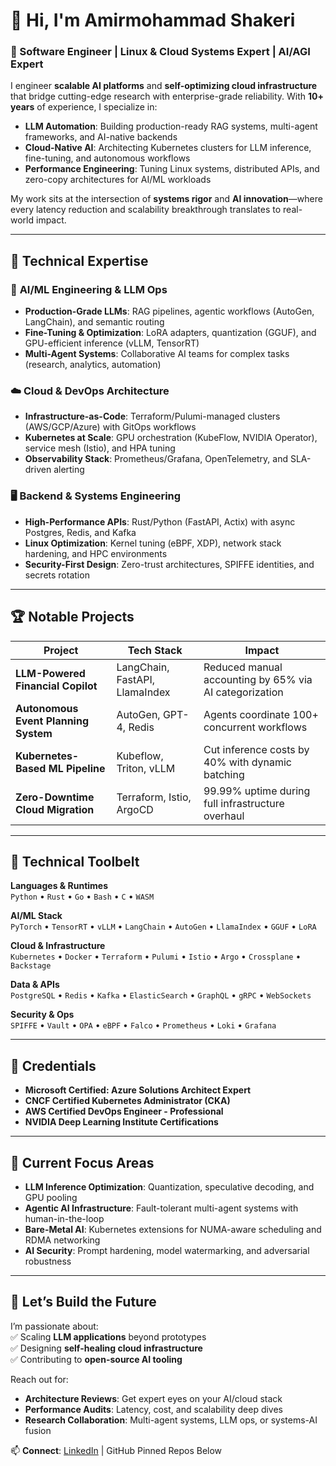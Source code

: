 # 👋 Hi, I'm Amirmohammad Shakeri

### 🚀  Software Engineer | Linux & Cloud Systems Expert | AI/AGI Expert 

I engineer **scalable AI platforms** and **self-optimizing cloud infrastructure** that bridge cutting-edge research with enterprise-grade reliability. With **10+ years** of experience, I specialize in:

- **LLM Automation**: Building production-ready RAG systems, multi-agent frameworks, and AI-native backends  
- **Cloud-Native AI**: Architecting Kubernetes clusters for LLM inference, fine-tuning, and autonomous workflows  
- **Performance Engineering**: Tuning Linux systems, distributed APIs, and zero-copy architectures for AI/ML workloads  

My work sits at the intersection of **systems rigor** and **AI innovation**—where every latency reduction and scalability breakthrough translates to real-world impact.

---

## 🔧 Technical Expertise

### 🤖 **AI/ML Engineering & LLM Ops**
- **Production-Grade LLMs**: RAG pipelines, agentic workflows (AutoGen, LangChain), and semantic routing  
- **Fine-Tuning & Optimization**: LoRA adapters, quantization (GGUF), and GPU-efficient inference (vLLM, TensorRT)  
- **Multi-Agent Systems**: Collaborative AI teams for complex tasks (research, analytics, automation)  

### ☁️ **Cloud & DevOps Architecture**
- **Infrastructure-as-Code**: Terraform/Pulumi-managed clusters (AWS/GCP/Azure) with GitOps workflows  
- **Kubernetes at Scale**: GPU orchestration (KubeFlow, NVIDIA Operator), service mesh (Istio), and HPA tuning  
- **Observability Stack**: Prometheus/Grafana, OpenTelemetry, and SLA-driven alerting  

### 🖥 **Backend & Systems Engineering**
- **High-Performance APIs**: Rust/Python (FastAPI, Actix) with async Postgres, Redis, and Kafka  
- **Linux Optimization**: Kernel tuning (eBPF, XDP), network stack hardening, and HPC environments  
- **Security-First Design**: Zero-trust architectures, SPIFFE identities, and secrets rotation  

---

## 🏆 Notable Projects

| **Project** | **Tech Stack** | **Impact** |
|------------|----------------|------------|
| **LLM-Powered Financial Copilot** | LangChain, FastAPI, LlamaIndex | Reduced manual accounting by 65% via AI categorization |
| **Autonomous Event Planning System** | AutoGen, GPT-4, Redis | Agents coordinate 100+ concurrent workflows |
| **Kubernetes-Based ML Pipeline** | Kubeflow, Triton, vLLM | Cut inference costs by 40% with dynamic batching |
| **Zero-Downtime Cloud Migration** | Terraform, Istio, ArgoCD | 99.99% uptime during full infrastructure overhaul |

---

## 🧰 Technical Toolbelt

**Languages & Runtimes**  
`Python` • `Rust` • `Go` • `Bash` • `C` • `WASM`

**AI/ML Stack**  
`PyTorch` • `TensorRT` • `vLLM` • `LangChain` • `AutoGen` • `LlamaIndex` • `GGUF` • `LoRA`

**Cloud & Infrastructure**  
`Kubernetes` • `Docker` • `Terraform` • `Pulumi` • `Istio` • `Argo` • `Crossplane` • `Backstage`

**Data & APIs**  
`PostgreSQL` • `Redis` • `Kafka` • `ElasticSearch` • `GraphQL` • `gRPC` • `WebSockets`

**Security & Ops**  
`SPIFFE` • `Vault` • `OPA` • `eBPF` • `Falco` • `Prometheus` • `Loki` • `Grafana`

---

## 📜 Credentials

- **Microsoft Certified: Azure Solutions Architect Expert**  
- **CNCF Certified Kubernetes Administrator (CKA)**  
- **AWS Certified DevOps Engineer - Professional**  
- **NVIDIA Deep Learning Institute Certifications**  

---

## 🔭 Current Focus Areas

- **LLM Inference Optimization**: Quantization, speculative decoding, and GPU pooling  
- **Agentic AI Infrastructure**: Fault-tolerant multi-agent systems with human-in-the-loop  
- **Bare-Metal AI**: Kubernetes extensions for NUMA-aware scheduling and RDMA networking  
- **AI Security**: Prompt hardening, model watermarking, and adversarial robustness  

---

## 🤝 Let’s Build the Future

I’m passionate about:  
✅ Scaling **LLM applications** beyond prototypes  
✅ Designing **self-healing cloud infrastructure**  
✅ Contributing to **open-source AI tooling**  

Reach out for:  
- **Architecture Reviews**: Get expert eyes on your AI/cloud stack  
- **Performance Audits**: Latency, cost, and scalability deep dives  
- **Research Collaboration**: Multi-agent systems, LLM ops, or systems-AI fusion  

📫 **Connect**: [LinkedIn](https://www.linkedin.com/in/amirmuhammadshk/) | GitHub Pinned Repos Below  
